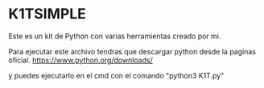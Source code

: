 # K1TSIMPLE
Este es un kit de Python con varias herramientas creado por mi.

Para ejecutar este archivo tendras que descargar python desde la paginas oficial.
https://www.python.org/downloads/

y puedes ejecutarlo en el cmd con el comando "python3 K1T.py"
